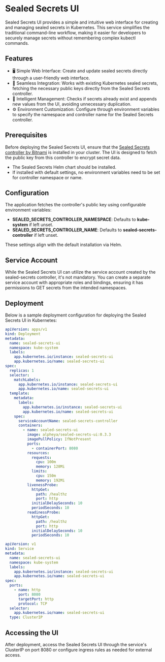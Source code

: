 # Sealed Secrets UI

Sealed Secrets UI provides a simple and intuitive web interface for creating and managing sealed secrets in Kubernetes. This service simplifies the traditional command-line workflow, making it easier for developers to securely manage secrets without remembering complex kubectl commands.

## Features

- 🖥️  Simple Web Interface: Create and update sealed secrets directly through a user-friendly web interface.
- 🔗 Seamless Integration: Works with existing Kubernetes sealed secrets, fetching the necessary public keys directly from the Sealed Secrets controller.
- 🧠 Intelligent Management: Checks if secrets already exist and appends new values from the UI, avoiding unnecessary duplication.
- ⚙️ Environment Customization: Configure through environment variables to specify the namespace and controller name for the Sealed Secrets controller.

## Prerequisites

Before deploying the Sealed Secrets UI, ensure that the [Sealed Secrets controller by Bitnami](https://github.com/bitnami-labs/sealed-secrets) is installed in your cluster. The UI is designed to fetch the public key from this controller to encrypt secret data.

- The Sealed Secrets Helm chart should be installed.
- If installed with default settings, no environment variables need to be set for controller namespace or name.

## Configuration

The application fetches the controller's public key using configurable environment variables:

- **SEALED_SECRETS_CONTROLLER_NAMESPACE**: Defaults to **kube-system** if left unset.
- **SEALED_SECRETS_CONTROLLER_NAME**: Defaults to **sealed-secrets-controller** if left unset.

These settings align with the default installation via Helm.

## Service Account

While the Sealed Secrets UI can utilize the service account created by the sealed-secrets controller, it's not mandatory. You can create a separate service account with appropriate roles and bindings, ensuring it has permissions to GET secrets from the intended namespaces.

## Deployment

Below is a sample deployment configuration for deploying the Sealed Secrets UI in Kubernetes:

```yaml
apiVersion: apps/v1
kind: Deployment
metadata:
  name: sealed-secrets-ui
  namespace: kube-system
  labels:
    app.kubernetes.io/instance: sealed-secrets-ui
    app.kubernetes.io/name: sealed-secrets-ui
spec:
  replicas: 1
  selector:
    matchLabels:
      app.kubernetes.io/instance: sealed-secrets-ui
      app.kubernetes.io/name: sealed-secrets-ui
  template:
    metadata:
      labels:
        app.kubernetes.io/instance: sealed-secrets-ui
        app.kubernetes.io/name: sealed-secrets-ui
    spec:
      serviceAccountName: sealed-secrets-controller
      containers:
        - name: sealed-secrets-ui
          image: alpheya/sealed-secrets-ui:0.3.3
          imagePullPolicy: IfNotPresent
          ports:
            - containerPort: 8080
          resources:
            requests:
              cpu: 100m
              memory: 128Mi
            limits:
              cpu: 150m
              memory: 192Mi
          livenessProbe:
            httpGet:
              path: /healthz
              port: http
            initialDelaySeconds: 10
            periodSeconds: 10
          readinessProbe:
            httpGet:
              path: /healthz
              port: http
            initialDelaySeconds: 10
            periodSeconds: 10
```

```yaml
apiVersion: v1
kind: Service
metadata:
  name: sealed-secrets-ui
  namespace: kube-system
  labels:
    app.kubernetes.io/instance: sealed-secrets-ui
    app.kubernetes.io/name: sealed-secrets-ui
spec:
  ports:
    - name: http
      port: 8080
      targetPort: http
      protocol: TCP
  selector:
    app.kubernetes.io/name: sealed-secrets-ui
  type: ClusterIP
```

## Accessing the UI

After deployment, access the Sealed Secrets UI through the service's ClusterIP on port 8080 or configure ingress rules as needed for external access.

